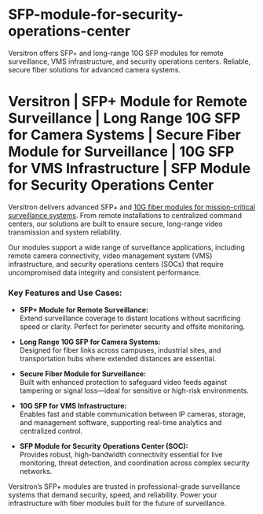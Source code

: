 # SFP-module-for-security-operations-center
Versitron offers SFP+ and long-range 10G SFP modules for remote surveillance, VMS infrastructure, and security operations centers. Reliable, secure fiber solutions for advanced camera systems.

# Versitron | SFP+ Module for Remote Surveillance | Long Range 10G SFP for Camera Systems | Secure Fiber Module for Surveillance | 10G SFP for VMS Infrastructure | SFP Module for Security Operations Center

Versitron delivers advanced SFP+ and [10G fiber modules for mission-critical surveillance systems](https://www.versitron.com/collections/10gb-sfp-modules). From remote installations to centralized command centers, our solutions are built to ensure secure, long-range video transmission and system reliability.

Our modules support a wide range of surveillance applications, including remote camera connectivity, video management system (VMS) infrastructure, and security operations centers (SOCs) that require uncompromised data integrity and consistent performance.

### Key Features and Use Cases:

- **SFP+ Module for Remote Surveillance:**  
  Extend surveillance coverage to distant locations without sacrificing speed or clarity. Perfect for perimeter security and offsite monitoring.

- **Long Range 10G SFP for Camera Systems:**  
  Designed for fiber links across campuses, industrial sites, and transportation hubs where extended distances are essential.

- **Secure Fiber Module for Surveillance:**  
  Built with enhanced protection to safeguard video feeds against tampering or signal loss—ideal for sensitive or high-risk environments.

- **10G SFP for VMS Infrastructure:**  
  Enables fast and stable communication between IP cameras, storage, and management software, supporting real-time analytics and centralized control.

- **SFP Module for Security Operations Center (SOC):**  
  Provides robust, high-bandwidth connectivity essential for live monitoring, threat detection, and coordination across complex security networks.

Versitron’s SFP+ modules are trusted in professional-grade surveillance systems that demand security, speed, and reliability. Power your infrastructure with fiber modules built for the future of surveillance.
